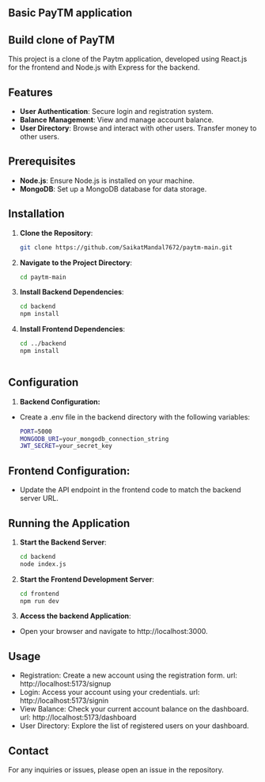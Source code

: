 
## Basic PayTM application

## Build clone of PayTM

This project is a clone of the Paytm application, developed using React.js for the frontend and Node.js with Express for the backend.

## Features


- **User Authentication**: Secure login and registration system.
- **Balance Management**: View and manage account balance.
- **User Directory**: Browse and interact with other users. Transfer money to other users.

## Prerequisites

- **Node.js**: Ensure Node.js is installed on your machine.
- **MongoDB**: Set up a MongoDB database for data storage.

## Installation

1. **Clone the Repository**:

   ```bash
   git clone https://github.com/SaikatMandal7672/paytm-main.git

2. **Navigate to the Project Directory**:

    ```bash
    cd paytm-main

3. **Install Backend Dependencies**:

    ```bash
    cd backend
    npm install

4. **Install Frontend Dependencies**:
    
    ```bash
    cd ../backend
    npm install
    
    

## Configuration
1. **Backend Configuration:**

- Create a .env file in the backend directory with the following variables:

    ```bash
    PORT=5000
    MONGODB_URI=your_mongodb_connection_string
    JWT_SECRET=your_secret_key


## Frontend Configuration:

- Update the API endpoint in the frontend code to match the backend server URL.

## Running the Application
1. **Start the Backend Server**:

    ```bash
    cd backend
    node index.js

2. **Start the Frontend Development Server**:

    ```bash
    cd frontend
    npm run dev

3. **Access the backend Application**:

- Open your browser and navigate to http://localhost:3000.

## Usage
- Registration: Create a new account using the registration form. url: http://localhost:5173/signup
- Login: Access your account using your credentials. 
url: http://localhost:5173/signin
- View Balance: Check your current account balance on the dashboard.
url: http://localhost:5173/dashboard
- User Directory: Explore the list of registered users on your dashboard.



## Contact
For any inquiries or issues, please open an issue in the repository.
   

